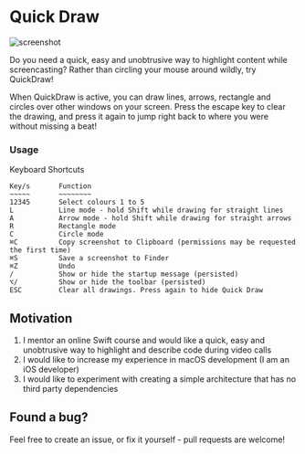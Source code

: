 # Quick Draw

![screenshot](https://raw.githubusercontent.com/Jugale/quickdraw/master/AppStore/Screenshot%201.png)

Do you need a quick, easy and unobtrusive way to highlight content while screencasting?
Rather than circling your mouse around wildly, try QuickDraw!

When QuickDraw is active, you can draw lines, arrows, rectangle and circles over other windows on your screen. Press the escape key to clear the drawing, and press it again to jump right back to where you were without missing a beat!

### Usage
Keyboard Shortcuts
```
Key/s       Function
~~~~~       ~~~~~~~~
12345       Select colours 1 to 5
L           Line mode - hold Shift while drawing for straight lines
A           Arrow mode - hold Shift while drawing for straight arrows
R           Rectangle mode
C           Circle mode
⌘C          Copy screenshot to Clipboard (permissions may be requested the first time)
⌘S          Save a screenshot to Finder
⌘Z          Undo
/           Show or hide the startup message (persisted)
⌥/          Show or hide the toolbar (persisted)
ESC         Clear all drawings. Press again to hide Quick Draw
```

## Motivation
1. I  mentor an online Swift course and would like a quick, easy and unobtrusive way to highlight and describe code during video calls
2. I would like to increase my experience in macOS development (I am an iOS developer)
3. I would like to experiment with creating a simple architecture that has no third party dependencies

## Found a bug?
Feel free to create an issue, or fix it yourself - pull requests are welcome!
